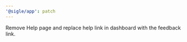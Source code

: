 ```yaml
---
'@sigle/app': patch
---
```


Remove Help page and replace help link in dashboard with the feedback link.
